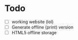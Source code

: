 # Todo
- [ ] working website (lol)
- [ ] Generate offline (print) version
- [ ] HTML5 offline storage

